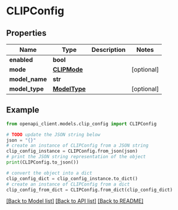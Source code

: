 # CLIPConfig


## Properties

Name | Type | Description | Notes
------------ | ------------- | ------------- | -------------
**enabled** | **bool** |  | 
**mode** | [**CLIPMode**](CLIPMode.md) |  | [optional] 
**model_name** | **str** |  | 
**model_type** | [**ModelType**](ModelType.md) |  | [optional] 

## Example

```python
from openapi_client.models.clip_config import CLIPConfig

# TODO update the JSON string below
json = "{}"
# create an instance of CLIPConfig from a JSON string
clip_config_instance = CLIPConfig.from_json(json)
# print the JSON string representation of the object
print(CLIPConfig.to_json())

# convert the object into a dict
clip_config_dict = clip_config_instance.to_dict()
# create an instance of CLIPConfig from a dict
clip_config_from_dict = CLIPConfig.from_dict(clip_config_dict)
```
[[Back to Model list]](../README.md#documentation-for-models) [[Back to API list]](../README.md#documentation-for-api-endpoints) [[Back to README]](../README.md)


